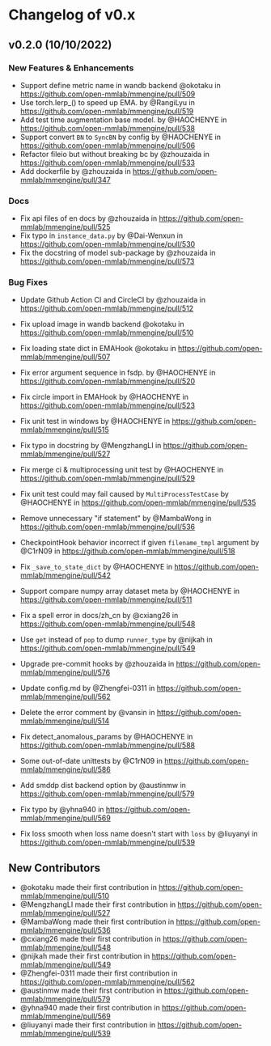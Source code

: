 # Changelog of v0.x

## v0.2.0 (10/10/2022)

### New Features & Enhancements

- Support define metric name in wandb backend @okotaku in https://github.com/open-mmlab/mmengine/pull/509
- Use torch.lerp\_() to speed up EMA. by @RangiLyu in https://github.com/open-mmlab/mmengine/pull/519
- Add test time augmentation base model. by @HAOCHENYE in https://github.com/open-mmlab/mmengine/pull/538
- Support convert `BN` to `SyncBN` by config by @HAOCHENYE in https://github.com/open-mmlab/mmengine/pull/506
- Refactor fileio but without breaking bc by @zhouzaida in https://github.com/open-mmlab/mmengine/pull/533
- Add dockerfile by @zhouzaida in https://github.com/open-mmlab/mmengine/pull/347

### Docs

- Fix api files of en docs by @zhouzaida in https://github.com/open-mmlab/mmengine/pull/525
- Fix typo in `instance_data.py` by @Dai-Wenxun in https://github.com/open-mmlab/mmengine/pull/530
- Fix the docstring of model sub-package by @zhouzaida in https://github.com/open-mmlab/mmengine/pull/573

### Bug Fixes

- Update Github Action CI and CircleCI by @zhouzaida in https://github.com/open-mmlab/mmengine/pull/512

- Fix upload image in wandb backend @okotaku in https://github.com/open-mmlab/mmengine/pull/510

- Fix loading state dict in EMAHook @okotaku in https://github.com/open-mmlab/mmengine/pull/507

- Fix error argument sequence in fsdp. by @HAOCHENYE in https://github.com/open-mmlab/mmengine/pull/520

- Fix circle import in EMAHook by @HAOCHENYE in https://github.com/open-mmlab/mmengine/pull/523

- Fix unit test in windows by @HAOCHENYE in https://github.com/open-mmlab/mmengine/pull/515

- Fix typo in docstring by @MengzhangLI in https://github.com/open-mmlab/mmengine/pull/527

- Fix merge ci & multiprocessing unit test by @HAOCHENYE in https://github.com/open-mmlab/mmengine/pull/529

- Fix unit test could may fail caused by `MultiProcessTestCase`  by @HAOCHENYE in https://github.com/open-mmlab/mmengine/pull/535

- Remove unnecessary "if statement" by @MambaWong in https://github.com/open-mmlab/mmengine/pull/536

- CheckpointHook behavior incorrect if given `filename_tmpl` argument by @C1rN09 in https://github.com/open-mmlab/mmengine/pull/518

- Fix `_save_to_state_dict` by @HAOCHENYE in https://github.com/open-mmlab/mmengine/pull/542

- Support compare numpy array dataset meta by @HAOCHENYE in https://github.com/open-mmlab/mmengine/pull/511

- Fix a spell error in docs/zh_cn by @cxiang26 in https://github.com/open-mmlab/mmengine/pull/548

- Use `get` instead of `pop` to dump `runner_type` by @nijkah in https://github.com/open-mmlab/mmengine/pull/549

- Upgrade pre-commit hooks by @zhouzaida in https://github.com/open-mmlab/mmengine/pull/576

- Update config.md by @Zhengfei-0311 in https://github.com/open-mmlab/mmengine/pull/562

- Delete the error comment by @vansin in https://github.com/open-mmlab/mmengine/pull/514

- Fix detect_anomalous_params by @HAOCHENYE in https://github.com/open-mmlab/mmengine/pull/588

- Some out-of-date unittests by @C1rN09 in https://github.com/open-mmlab/mmengine/pull/586

- Add smddp dist backend option by @austinmw in https://github.com/open-mmlab/mmengine/pull/579

- Fix typo by @yhna940 in https://github.com/open-mmlab/mmengine/pull/569

- Fix loss smooth when loss name doesn't start with `loss` by @liuyanyi in
  https://github.com/open-mmlab/mmengine/pull/539

## New Contributors

- @okotaku made their first contribution in https://github.com/open-mmlab/mmengine/pull/510
- @MengzhangLI made their first contribution in https://github.com/open-mmlab/mmengine/pull/527
- @MambaWong made their first contribution in https://github.com/open-mmlab/mmengine/pull/536
- @cxiang26 made their first contribution in https://github.com/open-mmlab/mmengine/pull/548
- @nijkah made their first contribution in https://github.com/open-mmlab/mmengine/pull/549
- @Zhengfei-0311 made their first contribution in https://github.com/open-mmlab/mmengine/pull/562
- @austinmw made their first contribution in https://github.com/open-mmlab/mmengine/pull/579
- @yhna940 made their first contribution in https://github.com/open-mmlab/mmengine/pull/569
- @liuyanyi made their first contribution in https://github.com/open-mmlab/mmengine/pull/539
